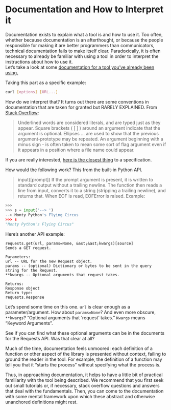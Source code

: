 # Documentation and How to Interpret it

Documentation exists to explain what a tool is and how to use it. Too often, whether because documentation is an afterthought, or because the people responsible for making it are better programmers than communicators, technical documentation fails to make itself clear. Paradoxically, it is often necessary to already be familiar with using a tool in order to interpret the instructions about how to use it.  
Let’s take a look at some [documentation for a tool you’ve already been using.](http://www.mit.edu/afs.new/sipb/user/ssen/src/curl-7.11.1/docs/curl.html)

Taking this part as a specific example: 
```bash
curl [options] [URL...]
```

How do we interpret that? It turns out there are some conventions in documentation that are taken for granted but RARELY EXPLAINED. From [Stack Overflow](https://stackoverflow.com/questions/10925478/how-to-read-api-documentation-for-newbs):

>Underlined words are considered literals, and are typed just as they appear.
>Square brackets ( [ ] ) around an argument indicate that the argument is optional.
>Ellipses ... are used to show that the previous argument-prototype may be repeated.
>An argument beginning with a minus sign - is often taken to mean some sort of flag argument even if it appears in a position where a file name could appear.


If you are really interested, [here is the closest thing](http://pubs.opengroup.org/onlinepubs/009695399/basedefs/xbd_chap12.html) to a specification. 

How would the following work? This from the built-in Python API.

>input([prompt])
>If the prompt argument is present, it is written to standard output without a trailing newline. The function then reads a line from input, converts it to a string (stripping a trailing newline), and returns that. When EOF is read, EOFError is raised. Example:
```python
>>>
>>> s = input('--> ')  
--> Monty Python's Flying Circus
>>> s  
"Monty Python's Flying Circus"
```

Here’s another API example:
```
requests.get(url, params=None, &ast;&ast;kwargs)[source]
Sends a GET request.

Parameters:
url -- URL for the new Request object.
params -- (optional) Dictionary or bytes to be sent in the query string for the Request.
**kwargs -- Optional arguments that request takes.

Returns:
Response object
Return type:
requests.Response
```

Let’s spend some time on this one. `url` is clear enough as a parameter/argument. How about `params=None`? And even more obscure, `**kwargs`? “Optional arguments that ‘request’ takes.” `Kwargs` means “Keyword Arguments”. 

See if you can find what these optional arguments can be in the documents for the Requests API. Was that clear at all?

Much of the time, documentation feels unmoored: each definition of a function or other aspect of the library is presented without context, failing to ground the reader in the tool. For example, the definition of a function may tell you that it “starts the process” without specifying what the process is. 

Thus, in approaching documentation, it helps to have a little bit of practical familiarity with the tool being described. We recommend that you first seek out small tutorials or, if necessary, stack overflow questions and answers that deal with the fundamentals. Then, you can come to the documentation with some mental framework upon which these abstract and otherwise unanchored definitions might rest. 


